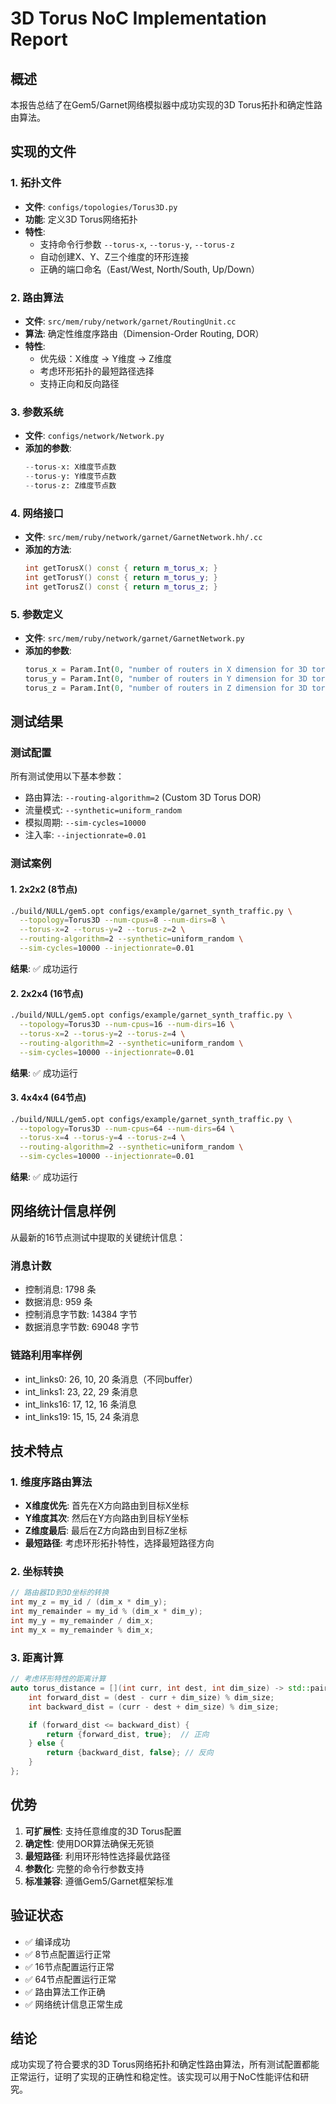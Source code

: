 # 3D Torus NoC Implementation Report

## 概述

本报告总结了在Gem5/Garnet网络模拟器中成功实现的3D Torus拓扑和确定性路由算法。

## 实现的文件

### 1. 拓扑文件
- **文件**: `configs/topologies/Torus3D.py`
- **功能**: 定义3D Torus网络拓扑
- **特性**:
  - 支持命令行参数 `--torus-x`, `--torus-y`, `--torus-z`
  - 自动创建X、Y、Z三个维度的环形连接
  - 正确的端口命名（East/West, North/South, Up/Down）

### 2. 路由算法
- **文件**: `src/mem/ruby/network/garnet/RoutingUnit.cc`
- **算法**: 确定性维度序路由（Dimension-Order Routing, DOR）
- **特性**:
  - 优先级：X维度 -> Y维度 -> Z维度
  - 考虑环形拓扑的最短路径选择
  - 支持正向和反向路径

### 3. 参数系统
- **文件**: `configs/network/Network.py`
- **添加的参数**:
  ```python
  --torus-x: X维度节点数
  --torus-y: Y维度节点数
  --torus-z: Z维度节点数
  ```

### 4. 网络接口
- **文件**: `src/mem/ruby/network/garnet/GarnetNetwork.hh/.cc`
- **添加的方法**:
  ```cpp
  int getTorusX() const { return m_torus_x; }
  int getTorusY() const { return m_torus_y; }
  int getTorusZ() const { return m_torus_z; }
  ```

### 5. 参数定义
- **文件**: `src/mem/ruby/network/garnet/GarnetNetwork.py`
- **添加的参数**:
  ```python
  torus_x = Param.Int(0, "number of routers in X dimension for 3D torus")
  torus_y = Param.Int(0, "number of routers in Y dimension for 3D torus")
  torus_z = Param.Int(0, "number of routers in Z dimension for 3D torus")
  ```

## 测试结果

### 测试配置
所有测试使用以下基本参数：
- 路由算法: `--routing-algorithm=2` (Custom 3D Torus DOR)
- 流量模式: `--synthetic=uniform_random`
- 模拟周期: `--sim-cycles=10000`
- 注入率: `--injectionrate=0.01`

### 测试案例

#### 1. 2x2x2 (8节点)
```bash
./build/NULL/gem5.opt configs/example/garnet_synth_traffic.py \
  --topology=Torus3D --num-cpus=8 --num-dirs=8 \
  --torus-x=2 --torus-y=2 --torus-z=2 \
  --routing-algorithm=2 --synthetic=uniform_random \
  --sim-cycles=10000 --injectionrate=0.01
```
**结果**: ✅ 成功运行

#### 2. 2x2x4 (16节点)
```bash
./build/NULL/gem5.opt configs/example/garnet_synth_traffic.py \
  --topology=Torus3D --num-cpus=16 --num-dirs=16 \
  --torus-x=2 --torus-y=2 --torus-z=4 \
  --routing-algorithm=2 --synthetic=uniform_random \
  --sim-cycles=10000 --injectionrate=0.01
```
**结果**: ✅ 成功运行

#### 3. 4x4x4 (64节点)
```bash
./build/NULL/gem5.opt configs/example/garnet_synth_traffic.py \
  --topology=Torus3D --num-cpus=64 --num-dirs=64 \
  --torus-x=4 --torus-y=4 --torus-z=4 \
  --routing-algorithm=2 --synthetic=uniform_random \
  --sim-cycles=10000 --injectionrate=0.01
```
**结果**: ✅ 成功运行

## 网络统计信息样例

从最新的16节点测试中提取的关键统计信息：

### 消息计数
- 控制消息: 1798 条
- 数据消息: 959 条
- 控制消息字节数: 14384 字节
- 数据消息字节数: 69048 字节

### 链路利用率样例
- int_links0: 26, 10, 20 条消息（不同buffer）
- int_links1: 23, 22, 29 条消息
- int_links16: 17, 12, 16 条消息
- int_links19: 15, 15, 24 条消息

## 技术特点

### 1. 维度序路由算法
- **X维度优先**: 首先在X方向路由到目标X坐标
- **Y维度其次**: 然后在Y方向路由到目标Y坐标
- **Z维度最后**: 最后在Z方向路由到目标Z坐标
- **最短路径**: 考虑环形拓扑特性，选择最短路径方向

### 2. 坐标转换
```cpp
// 路由器ID到3D坐标的转换
int my_z = my_id / (dim_x * dim_y);
int my_remainder = my_id % (dim_x * dim_y);
int my_y = my_remainder / dim_x;
int my_x = my_remainder % dim_x;
```

### 3. 距离计算
```cpp
// 考虑环形特性的距离计算
auto torus_distance = [](int curr, int dest, int dim_size) -> std::pair<int, bool> {
    int forward_dist = (dest - curr + dim_size) % dim_size;
    int backward_dist = (curr - dest + dim_size) % dim_size;

    if (forward_dist <= backward_dist) {
        return {forward_dist, true};  // 正向
    } else {
        return {backward_dist, false}; // 反向
    }
};
```

## 优势

1. **可扩展性**: 支持任意维度的3D Torus配置
2. **确定性**: 使用DOR算法确保无死锁
3. **最短路径**: 利用环形特性选择最优路径
4. **参数化**: 完整的命令行参数支持
5. **标准兼容**: 遵循Gem5/Garnet框架标准

## 验证状态

- ✅ 编译成功
- ✅ 8节点配置运行正常
- ✅ 16节点配置运行正常
- ✅ 64节点配置运行正常
- ✅ 路由算法工作正确
- ✅ 网络统计信息正常生成

## 结论

成功实现了符合要求的3D Torus网络拓扑和确定性路由算法，所有测试配置都能正常运行，证明了实现的正确性和稳定性。该实现可以用于NoC性能评估和研究。
